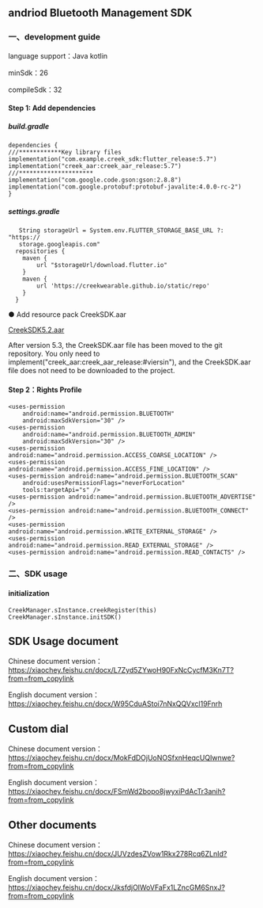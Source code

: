 ## andriod Bluetooth Management SDK

### 一、development guide
  
 language support：Java kotlin
  
 minSdk：26
  
 compileSdk：32
    

#### Step 1: Add dependencies

##### build.gradle
    
    dependencies {
    ///************Key library files
    implementation("com.example.creek_sdk:flutter_release:5.7")
    implementation("creek_aar:creek_aar_release:5.7")
    ///*********************
    implementation("com.google.code.gson:gson:2.8.8")
    implementation("com.google.protobuf:protobuf-javalite:4.0.0-rc-2")
    }
##### settings.gradle

       String storageUrl = System.env.FLUTTER_STORAGE_BASE_URL ?: "https://
       storage.googleapis.com"
      repositories {
        maven {
            url "$storageUrl/download.flutter.io"
        }
        maven {
            url 'https://creekwearable.github.io/static/repo'
        }
      }

● Add resource pack CreekSDK.aar

   [CreekSDK5.2.aar](https://creekwearable.github.io/static/andriodSDKVersion/5.2/CreekSDK5.2.aar)
   
After version 5.3, the CreekSDK.aar file has been moved to the git repository. You only need to implement("creek_aar:creek_aar_release:#viersin"), and the CreekSDK.aar file does not need to be downloaded to the project.

   


#### Step 2：Rights Profile

    <uses-permission
        android:name="android.permission.BLUETOOTH"
        android:maxSdkVersion="30" />
    <uses-permission
        android:name="android.permission.BLUETOOTH_ADMIN"
        android:maxSdkVersion="30" />
    <uses-permission android:name="android.permission.ACCESS_COARSE_LOCATION" />
    <uses-permission android:name="android.permission.ACCESS_FINE_LOCATION" />
    <uses-permission android:name="android.permission.BLUETOOTH_SCAN"
        android:usesPermissionFlags="neverForLocation"
        tools:targetApi="s" />
    <uses-permission android:name="android.permission.BLUETOOTH_ADVERTISE" />
    <uses-permission android:name="android.permission.BLUETOOTH_CONNECT" />
    <uses-permission android:name="android.permission.WRITE_EXTERNAL_STORAGE" />
    <uses-permission android:name="android.permission.READ_EXTERNAL_STORAGE" />
    <uses-permission android:name="android.permission.READ_CONTACTS" />


### 二、SDK usage

#### initialization
    CreekManager.sInstance.creekRegister(this)
    CreekManager.sInstance.initSDK()


## SDK Usage document
Chinese document version：<https://xiaochey.feishu.cn/docx/L7Zyd5ZYwoH90FxNcCycfM3Kn7T?from=from_copylink> 
     
English document version：<https://xiaochey.feishu.cn/docx/W95CduAStoi7nNxQQVxcl19Fnrh>            
                            
                            
## Custom dial

Chinese document version：<https://xiaochey.feishu.cn/docx/MokFdDOjUoNOSfxnHeqcUQIwnwe?from=from_copylink>

English document version：<https://xiaochey.feishu.cn/docx/FSmWd2bopo8jwyxiPdAcTr3anih?from=from_copylink>                      
                            

## Other documents

Chinese document version：<https://xiaochey.feishu.cn/docx/JUVzdesZVow1Rkx278Rcq6ZLnId?from=from_copylink>

English document version：<https://xiaochey.feishu.cn/docx/JksfdjOlWoVFaFx1LZncGM6SnxJ?from=from_copylink>                           
                            
                            
                            